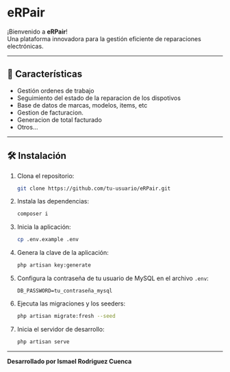 # eRPair

¡Bienvenido a **eRPair**!  
Una plataforma innovadora para la gestión eficiente de reparaciones electrónicas.

---

## 🚀 Características

- Gestión ordenes de trabajo
- Seguimiento del estado de la reparacion de los dispotivos
- Base de datos de marcas, modelos, items, etc
- Gestion de facturacion.
- Generacion de total facturado
- Otros...

---

## 🛠️ Instalación

1. Clona el repositorio:
    ```bash
    git clone https://github.com/tu-usuario/eRPair.git
    ```
2. Instala las dependencias:
    ```bash
    composer i 
    ```
3. Inicia la aplicación:
    ```bash
    cp .env.example .env 
    ```
4. Genera la clave de la aplicación:
    ```bash
    php artisan key:generate
    ```
5. Configura la contraseña de tu usuario de MySQL en el archivo `.env`:
    ```
    DB_PASSWORD=tu_contraseña_mysql
    ```
6. Ejecuta las migraciones y los seeders:
    ```bash
    php artisan migrate:fresh --seed
    ```
7. Inicia el servidor de desarrollo:
    ```bash
    php artisan serve
    ```
---

**Desarrollado por Ismael Rodriguez Cuenca**
